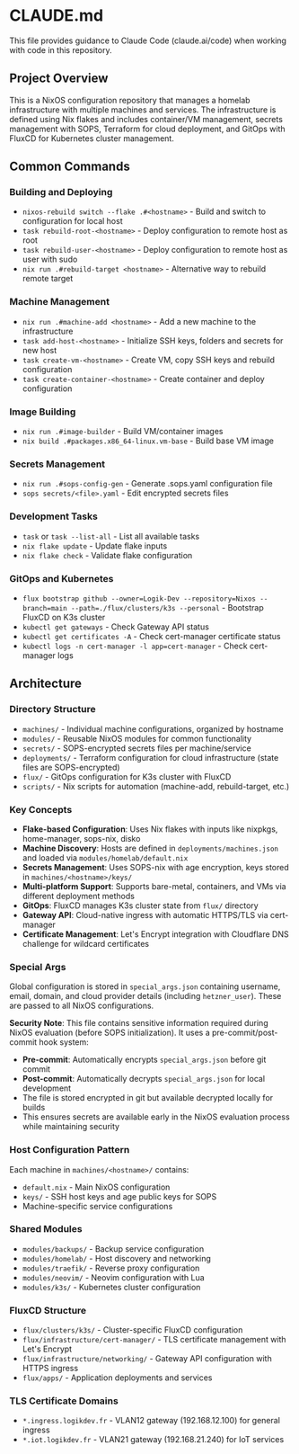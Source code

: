 # CLAUDE.md

This file provides guidance to Claude Code (claude.ai/code) when working with code in this repository.

## Project Overview

This is a NixOS configuration repository that manages a homelab infrastructure with multiple machines and services. The infrastructure is defined using Nix flakes and includes container/VM management, secrets management with SOPS, Terraform for cloud deployment, and GitOps with FluxCD for Kubernetes cluster management.

## Common Commands

### Building and Deploying

- `nixos-rebuild switch --flake .#<hostname>` - Build and switch to configuration for local host
- `task rebuild-root-<hostname>` - Deploy configuration to remote host as root
- `task rebuild-user-<hostname>` - Deploy configuration to remote host as user with sudo
- `nix run .#rebuild-target <hostname>` - Alternative way to rebuild remote target

### Machine Management

- `nix run .#machine-add <hostname>` - Add a new machine to the infrastructure
- `task add-host-<hostname>` - Initialize SSH keys, folders and secrets for new host
- `task create-vm-<hostname>` - Create VM, copy SSH keys and rebuild configuration
- `task create-container-<hostname>` - Create container and deploy configuration

### Image Building

- `nix run .#image-builder` - Build VM/container images
- `nix build .#packages.x86_64-linux.vm-base` - Build base VM image

### Secrets Management

- `nix run .#sops-config-gen` - Generate .sops.yaml configuration file
- `sops secrets/<file>.yaml` - Edit encrypted secrets files

### Development Tasks

- `task` or `task --list-all` - List all available tasks
- `nix flake update` - Update flake inputs
- `nix flake check` - Validate flake configuration

### GitOps and Kubernetes

- `flux bootstrap github --owner=Logik-Dev --repository=Nixos --branch=main --path=./flux/clusters/k3s --personal` - Bootstrap FluxCD on K3s cluster
- `kubectl get gateways` - Check Gateway API status
- `kubectl get certificates -A` - Check cert-manager certificate status
- `kubectl logs -n cert-manager -l app=cert-manager` - Check cert-manager logs

## Architecture

### Directory Structure

- `machines/` - Individual machine configurations, organized by hostname
- `modules/` - Reusable NixOS modules for common functionality
- `secrets/` - SOPS-encrypted secrets files per machine/service
- `deployments/` - Terraform configuration for cloud infrastructure (state files are SOPS-encrypted)
- `flux/` - GitOps configuration for K3s cluster with FluxCD
- `scripts/` - Nix scripts for automation (machine-add, rebuild-target, etc.)

### Key Concepts

- **Flake-based Configuration**: Uses Nix flakes with inputs like nixpkgs, home-manager, sops-nix, disko
- **Machine Discovery**: Hosts are defined in `deployments/machines.json` and loaded via `modules/homelab/default.nix`
- **Secrets Management**: Uses SOPS-nix with age encryption, keys stored in `machines/<hostname>/keys/`
- **Multi-platform Support**: Supports bare-metal, containers, and VMs via different deployment methods
- **GitOps**: FluxCD manages K3s cluster state from `flux/` directory
- **Gateway API**: Cloud-native ingress with automatic HTTPS/TLS via cert-manager
- **Certificate Management**: Let's Encrypt integration with Cloudflare DNS challenge for wildcard certificates

### Special Args

Global configuration is stored in `special_args.json` containing username, email, domain, and cloud provider details (including `hetzner_user`). These are passed to all NixOS configurations.

**Security Note**: This file contains sensitive information required during NixOS evaluation (before SOPS initialization). It uses a pre-commit/post-commit hook system:
- **Pre-commit**: Automatically encrypts `special_args.json` before git commit
- **Post-commit**: Automatically decrypts `special_args.json` for local development
- The file is stored encrypted in git but available decrypted locally for builds
- This ensures secrets are available early in the NixOS evaluation process while maintaining security

### Host Configuration Pattern

Each machine in `machines/<hostname>/` contains:
- `default.nix` - Main NixOS configuration
- `keys/` - SSH host keys and age public keys for SOPS
- Machine-specific service configurations

### Shared Modules

- `modules/backups/` - Backup service configuration
- `modules/homelab/` - Host discovery and networking
- `modules/traefik/` - Reverse proxy configuration
- `modules/neovim/` - Neovim configuration with Lua
- `modules/k3s/` - Kubernetes cluster configuration

### FluxCD Structure

- `flux/clusters/k3s/` - Cluster-specific FluxCD configuration
- `flux/infrastructure/cert-manager/` - TLS certificate management with Let's Encrypt
- `flux/infrastructure/networking/` - Gateway API configuration with HTTPS ingress
- `flux/apps/` - Application deployments and services

### TLS Certificate Domains

- `*.ingress.logikdev.fr` - VLAN12 gateway (192.168.12.100) for general ingress
- `*.iot.logikdev.fr` - VLAN21 gateway (192.168.21.240) for IoT services